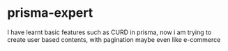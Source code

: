 # prisma-expert
I have learnt basic features such as CURD in prisma, now i am trying to create user based contents, with pagination maybe even like e-commerce
